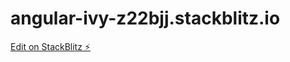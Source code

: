 # angular-ivy-z22bjj.stackblitz.io

[Edit on StackBlitz ⚡️](https://angular-ivy-z22bjj.stackblitz.io)
